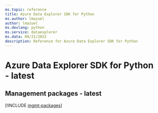 ```yaml
---
ms.topic: reference
title: Azure Data Explorer SDK for Python
ms.author: lmazuel
author: lmazuel
ms.devlang: python
ms.service: dataexplorer
ms.data: 09/21/2022
description: Reference for Azure Data Explorer SDK for Python
---
```

# Azure Data Explorer SDK for Python - latest

## Management packages - latest
[!INCLUDE [mgmt-packages](data-explorer-mgmt-index.md)]